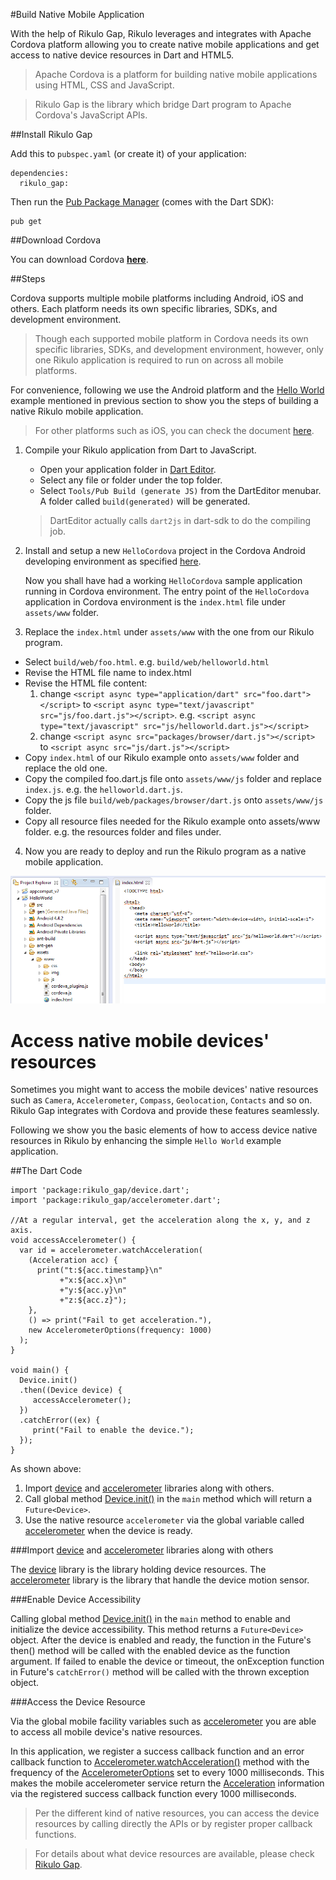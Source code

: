 #Build Native Mobile Application

With the help of Rikulo Gap, Rikulo leverages and integrates with Apache Cordova platform allowing you to create native mobile applications and get access to native device resources in Dart and HTML5.

>Apache Cordova is a platform for building native mobile applications using HTML, CSS and JavaScript.

>Rikulo Gap is the library which bridge Dart program to Apache Cordova's JavaScript APIs.

##Install Rikulo Gap

Add this to `pubspec.yaml` (or create it) of your application:

    dependencies:
      rikulo_gap:

Then run the [Pub Package Manager](http://pub.dartlang.org/doc) (comes with the Dart SDK):

    pub get

##Download Cordova

You can download Cordova **[here](http://cordova.apache.org/docs/en/3.5.0//guide_cli_index.md.html#The%20Command-Line%20Interface)**.

##Steps

Cordova supports multiple mobile platforms including Android, iOS and others. Each platform needs its own specific libraries, SDKs, and development environment.

>Though each supported mobile platform in Cordova needs its own specific libraries, SDKs, and development environment, however, only one Rikulo application is required to run on across all mobile platforms.

For convenience, following we use the Android platform and the [Hello World](Hello_World.md) example mentioned in previous section to show you the steps of building a native Rikulo mobile application.
>For other platforms such as iOS, you can check the document [here](http://cordova.apache.org/docs/en/3.5.0/guide_platforms_index.md.html#Platform%20Guides).

1. Compile your Rikulo application from Dart to JavaScript. 
	* Open your application folder in [Dart Editor](http://www.dartlang.org/docs/editor/).
	* Select any file or folder under the top folder.
	* Select `Tools/Pub Build (generate JS)` from the DartEditor menubar. A folder called `build(generated)` will be generated.

	>DartEditor actually calls `dart2js` in dart-sdk to do the compiling job.

2. Install and setup a new `HelloCordova` project in the Cordova Android developing environment as specified [here](http://cordova.apache.org/docs/en/3.5.0/guide_platforms_android_index.md.html#Android%20Platform%20Guide).

	Now you shall have had a working `HelloCordova` sample application running in Cordova environment. The entry point of the `HelloCordova` application in Cordova environment is the `index.html` file under `assets/www` folder.

3. Replace the `index.html` under `assets/www` with the one from our Rikulo program.
  * Select `build/web/foo.html`. e.g. `build/web/helloworld.html`
  * Revise the HTML file name to index.html
  * Revise the HTML file content: 
    1. change `<script async type="application/dart" src="foo.dart"></script>` to `<script async type="text/javascript" src="js/foo.dart.js"></script>`. e.g. `<script async type="text/javascript" src="js/helloworld.dart.js"></script>`
    2. change `<script async src="packages/browser/dart.js"></script>` to `<script async src="js/dart.js"></script>`
  * Copy `index.html` of our Rikulo example onto `assets/www` folder and replace the old one.
  * Copy the compiled foo.dart.js file onto `assets/www/js` folder and replace `index.js`. e.g. the `helloworld.dart.js`.
  * Copy the js file `build/web/packages/browser/dart.js` onto `assets/www/js` folder.
  * Copy all resource files needed for the Rikulo example onto assets/www folder. e.g. the resources folder and files under.

4. Now you are ready to deploy and run the Rikulo program as a native mobile application.

![Cordova Android Development Environment](cordova-env.png?raw=true)

# Access native mobile devices' resources
Sometimes you might want to access the mobile devices' native resources such as `Camera`, `Accelerometer`, `Compass`, `Geolocation`, `Contacts` and so on. Rikulo Gap integrates with Cordova and provide these features seamlessly.

Following we show you the basic elements of how to access device native resources in Rikulo by enhancing the simple `Hello World` example application.

##The Dart Code

    import 'package:rikulo_gap/device.dart';
    import 'package:rikulo_gap/accelerometer.dart';
    
    //At a regular interval, get the acceleration along the x, y, and z axis.
    void accessAccelerometer() {
      var id = accelerometer.watchAcceleration(
        (Acceleration acc) {
          print("t:${acc.timestamp}\n"
               +"x:${acc.x}\n"
               +"y:${acc.y}\n"
               +"z:${acc.z}");
        },
        () => print("Fail to get acceleration."),
        new AccelerometerOptions(frequency: 1000)
      );
    }
    
    void main() {
      Device.init()
      .then((Device device) {
         accessAccelerometer();
      })
      .catchError((ex) {
         print("Fail to enable the device.");
      });
    }

As shown above:

1. Import [device](gap:) and [accelerometer](gap:) libraries along with others.
2. Call global method [Device.init()](gap:device) in the `main` method which will return a `Future<Device>`.
3. Use the native resource `accelerometer` via the global variable called [accelerometer](gap:accelerometer) when the device is ready.

###Import [device](gap:) and [accelerometer](gap:) libraries along with others

The [device](gap:) library is the library holding device resources.
The [accelerometer](gap:) library is the library that handle the device motion sensor.

###Enable Device Accessibility

Calling global method [Device.init()](gap:device) in the `main` method to enable and initialize the device accessibility. This method returns a `Future<Device>` object. After the device is enabled and ready, the function in the Future's then() method will be called with the enabled device as the function argument. If failed to enable the device or timeout, the onException function in Future's `catchError()` method will be called with the thrown exception object.

###Access the Device Resource

Via the global mobile facility variables such as [accelerometer](gap:accelerometer) you are able to access all mobile device's native resources. 

In this application, we register a success callback function and an error callback function to [Accelerometer.watchAcceleration()](gap:accelerometer) method with the frequency of the [AccelerometerOptions](gap:accelerometer) set to every 1000 milliseconds. This makes the mobile accelerometer service return the [Acceleration](gap:accelerometer) information via the registered success callback function every 1000 milliseconds.

>Per the different kind of native resources, you can access the device resources by calling directly the APIs or by register proper callback functions.

>For details about what device resources are available, please check [Rikulo Gap](../Rikulo_Gap/index.md).